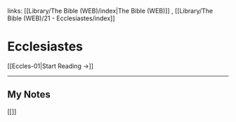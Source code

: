 links: [[Library/The Bible (WEB)/index|The Bible (WEB)]] , [[Library/The Bible (WEB)/21 - Ecclesiastes/index]]
# Ecclesiastes

[[Eccles-01|Start Reading →]]

---
## My Notes
[[]]